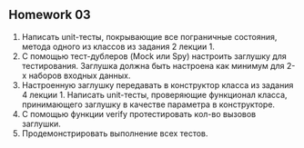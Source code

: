 ## Homework 03

1. Написать unit-тесты, покрывающие все пограничные состояния, метода одного из классов из задания 2 лекции 1.
2. С помощью тест-дублеров (Mock или Spy) настроить заглушку для тестирования. Заглушка должна быть настроена как
   минимум для 2-х наборов входных данных.
3. Настроенную заглушку передавать в конструктор класса из задания 4 лекции 1. Написать unit-тесты, проверяющие
   функционал класса, принимающего заглушку в качестве параметра в конструкторе.
4. С помощью функции verify протестировать кол-во вызовов заглушки.
5. Продемонстрировать выполнение всех тестов.
